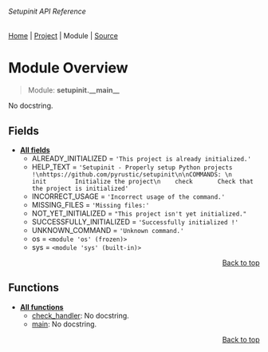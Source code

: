 ###### Setupinit API Reference
[Home](/docs/api/README.md) | [Project](/README.md) | Module | [Source](/src/setupinit/__main__.py)

# Module Overview
> Module: **setupinit.\_\_main\_\_**

No docstring.

## Fields
- [**All fields**](/docs/api/modules/setupinit/__main__/fields.md)
    - ALREADY\_INITIALIZED = `'This project is already initialized.'`
    - HELP\_TEXT = `'Setupinit - Properly setup Python projects !\nhttps://github.com/pyrustic/setupinit\n\nCOMMANDS: \n    init        Initialize the project\n    check       Check that the project is initialized'`
    - INCORRECT\_USAGE = `'Incorrect usage of the command.'`
    - MISSING\_FILES = `'Missing files:'`
    - NOT\_YET\_INITIALIZED = `"This project isn't yet initialized."`
    - SUCCESSFULLY\_INITIALIZED = `'Successfully initialized !'`
    - UNKNOWN\_COMMAND = `'Unknown command.'`
    - os = `<module 'os' (frozen)>`
    - sys = `<module 'sys' (built-in)>`

<p align="right"><a href="#setupinit-api-reference">Back to top</a></p>

## Functions
- [**All functions**](/docs/api/modules/setupinit/__main__/funcs.md)
    - [check\_handler](/docs/api/modules/setupinit/__main__/funcs.md#check_handler): No docstring.
    - [main](/docs/api/modules/setupinit/__main__/funcs.md#main): No docstring.

<p align="right"><a href="#setupinit-api-reference">Back to top</a></p>
